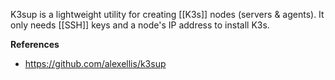 K3sup is a lightweight utility for creating [[K3s]] nodes (servers & agents). It only needs [[SSH]] keys and a node's IP address to install K3s.

**References**
- https://github.com/alexellis/k3sup